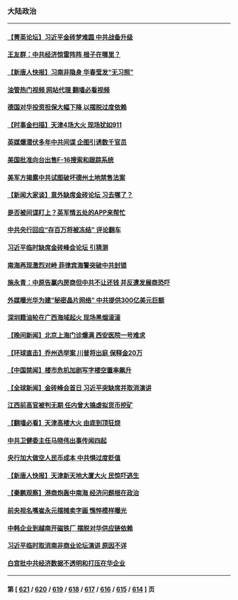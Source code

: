 ### 大陆政治
---
#### [【菁英论坛】习近平金砖梦难圆 中共战备升级](../../pages/ncid277/n14059857.md?08240845) 
#### [王友群：中共经济惊雷阵阵 根子在哪里？](../../pages/ncid277/n14059821.md?08240845) 
#### [【新唐人快报】习南非隐身 华春莹发“无习照”](../../pages/ncid277/n14059905.md?08240845) 
#### [油管热门视频 网站代理 翻墙必看视频](http://138.2.39.72:81/youtube.html?epic-marker?08240845)
#### [德国对华投资担保大幅下降 以摆脱过度依赖](../../pages/ncid277/n14059799.md?08240845) 
#### [【时事金扫描】天津4场大火 现场犹如911](../../pages/ncid277/n14059713.md?08240845) 
#### [英媒爆潜伏多年中共间谍 企图引诱数千官员](../../pages/ncid277/n14059810.md?08240845) 
#### [美国批准向台出售F-16搜索和跟踪系统](../../pages/ncid277/n14059781.md?08240845) 
#### [美军方揭露中共试图破坏德州土地禁售法案](../../pages/ncid277/n14059726.md?08240845) 
#### [【新闻大家谈】意外缺席金砖论坛 习去哪了？](../../pages/ncid277/n14059651.md?08240845) 
#### [是否被间谍盯上？英军情五处的APP来帮忙](../../pages/ncid277/n14059665.md?08240845) 
#### [中共央行回应“存百万将被冻结” 评论翻车](../../pages/ncid277/n14059559.md?08240845) 
#### [习近平临时缺席金砖峰会论坛 引猜测](../../pages/ncid277/n14059514.md?08240845) 
#### [南海再现激烈对峙 菲律宾海警突破中共封锁](../../pages/ncid277/n14059541.md?08240845) 
#### [施永青：中原告赢内房商但中共不让还钱 并反遭发展商恐吓](../../pages/ncid277/n14059558.md?08240845) 
#### [外媒曝光华为建“秘密晶片网络” 中共提供300亿美元巨额](../../pages/ncid277/n14059542.md?08240845) 
#### [深圳籍油轮在广西海域起火 现场黑烟滚滚](../../pages/ncid277/n14059478.md?08240845) 
#### [【晚间新闻】北京上海门诊爆满 西安医院一号难求](../../pages/ncid277/n14059443.md?08240845) 
#### [【环球直击】乔州选举案 川普将出庭 保释金20万](../../pages/ncid277/n14059027.md?08240845) 
#### [【中国禁闻】楼市危机加剧写字楼空置率飙升](../../pages/ncid277/n14059026.md?08240845) 
#### [【全球新闻】金砖峰会首日 习近平突缺席并取消演讲](../../pages/ncid277/n14059444.md?08240845) 
#### [江西前高官被判无期 任内曾大搞虚拟货币挖矿](../../pages/ncid277/n14059268.md?08240845) 
#### [【翻墙必看】天津高楼大火 由底到顶狂烧](../../pages/ncid277/n14059248.md?08240845) 
#### [中共卫健委主任马晓伟出事传闻四起](../../pages/ncid277/n14059222.md?08240845) 
#### [央行加大做空人民币成本 中共惧过度贬值](../../pages/ncid277/n14059149.md?08240845) 
#### [【新唐人快报】天津新天地大厦大火 民惊吓逃生](../../pages/ncid277/n14059189.md?08240845) 
#### [【秦鹏观察】港商炮轰中南海 经济问题根在政治](../../pages/ncid277/n14059115.md?08240845) 
#### [前央视名嘴崔永元摆摊卖字画 憔悴模样曝光](../../pages/ncid277/n14059068.md?08240845) 
#### [中韩企业到越南开磁铁厂 摆脱对华供应链依赖](../../pages/ncid277/n14059037.md?08240845) 
#### [习近平临时取消南非商业论坛演讲 原因不详](../../pages/ncid277/n14059043.md?08240845) 
#### [白宫批中共经济数据不透明和打压在华企业](../../pages/ncid277/n14059035.md?08240845) 

---
#### 第 [ [621](./621.md?08240845) / [620](./620.md?08240845) / [619](./619.md?08240845) / [618](./618.md?08240845) / [617](./617.md?08240845) / [616](./616.md?08240845) / [615](./615.md?08240845) / [614](./614.md?08240845) ] 页
